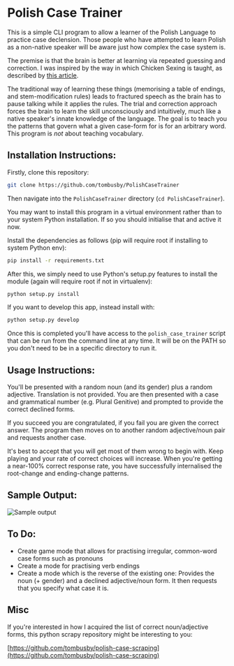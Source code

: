 
# Polish Case Trainer

This is a simple CLI program to allow a learner of the Polish Language to practice case declension. Those people who have attempted to learn Polish as a non-native speaker will be aware just how complex the case system is.

The premise is that the brain is better at learning via repeated guessing and correction. I was inspired by the way in which Chicken Sexing is taught, as described by [this article](http://www.businessinsider.com/the-incredible-intuition-of-professional-chicken-sexers-2012-3).

The traditional way of learning these things (memorising a table of endings, and stem-modification rules) leads to fractured speech as the brain has to pause talking while it applies the rules. The trial and correction approach forces the brain to learn the skill unconsciously and intuitively, much like a native speaker's innate knowledge of the language. The goal is to teach you the patterns that govern what a given case-form for is for an arbitrary word. This program is *not* about teaching vocabulary.

## Installation Instructions:

Firstly, clone this repository:

```bash
git clone https://github.com/tombusby/PolishCaseTrainer
```

Then navigate into the `PolishCaseTrainer` directory (`cd PolishCaseTrainer`).

You may want to install this program in a virtual environment rather than to your system Python installation. If so you should initialise that and active it now.

Install the dependencies as follows (pip will require root if installing to system Python env):

```bash
pip install -r requirements.txt
```

After this, we simply need to use Python's setup.py features to install the module (again will require root if not in virtualenv):

```bash
python setup.py install
```

If you want to develop this app, instead install with:

```bash
python setup.py develop
```

Once this is completed you'll have access to the `polish_case_trainer` script that can be run from the command line at any time. It will be on the PATH so you don't need to be in a specific directory to run it.

## Usage Instructions:

You'll be presented with a random noun (and its gender) plus a random adjective. Translation is not provided. You are then presented with a case and grammatical number (e.g. Plural Genitive) and prompted to provide the correct declined forms.

If you succeed you are congratulated, if you fail you are given the correct answer. The program then moves on to another random adjective/noun pair and requests another case.

It's best to accept that you will get most of them wrong to begin with. Keep playing and your rate of correct choices will increase. When you're getting a near-100% correct response rate, you have successfully internalised the root-change and ending-change patterns.

## Sample Output:

![Sample output](https://raw.githubusercontent.com/tombusby/PolishCaseTrainer/master/readme-files/terminal.png)

## To Do:

* Create game mode that allows for practising irregular, common-word case forms such as pronouns
* Create a mode for practising verb endings
* Create a mode which is the reverse of the existing one: Provides the noun (+ gender) and a declined adjective/noun form. It then requests that you specify what case it is.

## Misc

If you're interested in how I acquired the list of correct noun/adjective forms, this python scrapy repository might be interesting to you:

[https://github.com/tombusby/polish-case-scraping](https://github.com/tombusby/polish-case-scraping)
